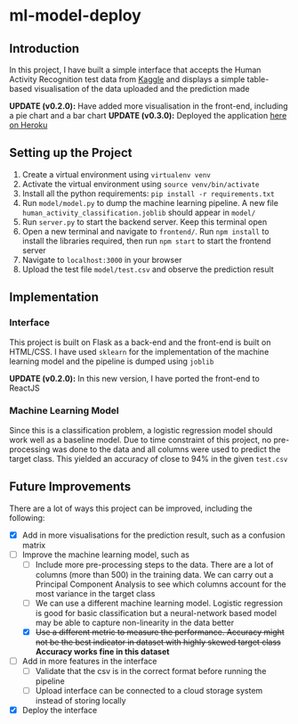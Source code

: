 # ml-model-deploy
## Introduction
In this project, I have built a simple interface that accepts the Human Activity Recognition test data from [Kaggle](https://www.kaggle.com/uciml/human-activity-recognition-with-smartphones) and displays a simple table-based visualisation of the data uploaded and the prediction made

**UPDATE (v0.2.0):** Have added more visualisation in the front-end, including a pie chart and a bar chart 
**UPDATE (v0.3.0):** Deployed the application [here on Heroku](https://ml-model-dep.herokuapp.com/)

## Setting up the Project
1. Create a virtual environment using `virtualenv venv`
2. Activate the virtual environment using `source venv/bin/activate`
3. Install all the python requirements: `pip install -r requirements.txt`
4. Run `model/model.py` to dump the machine learning pipeline. A new file `human_activity_classification.joblib` should appear in `model/`
5. Run `server.py` to start the backend server. Keep this terminal open
6. Open a new terminal and navigate to `frontend/`. Run `npm install` to install the libraries required, then run `npm start` to start the frontend server
7. Navigate to `localhost:3000` in your browser
8. Upload the test file `model/test.csv` and observe the prediction result

## Implementation
### Interface
This project is built on Flask as a back-end and the front-end is built on HTML/CSS. I have used `sklearn` for the implementation of the machine learning model and the pipeline is dumped using `joblib`

**UPDATE (v0.2.0):** In this new version, I have ported the front-end to ReactJS

### Machine Learning Model
Since this is a classification problem, a logistic regression model should work well as a baseline model. Due to time constraint of this project, no pre-processing was done to the data and all columns were used to predict the target class. This yielded an accuracy of close to 94% in the given `test.csv`

## Future Improvements
There are a lot of ways this project can be improved, including the following:
- [x] Add in more visualisations for the prediction result, such as a confusion matrix
- [ ] Improve the machine learning model, such as
    - [ ] Include more pre-processing steps to the data. There are a lot of columns (more than 500) in the training data. We can carry out a Principal Component Analysis to see which columns account for the most variance in the target class
    - [ ] We can use a different machine learning model. Logistic regression is good for basic classification but a neural-network based model may be able to capture non-linearity in the data better
    - [x] ~~Use a different metric to measure the performance. Accuracy might not be the best indicator in dataset with highly skewed target class~~ **Accuracy works fine in this dataset**
- [ ] Add in more features in the interface
    - [ ] Validate that the csv is in the correct format before running the pipeline
    - [ ] Upload interface can be connected to a cloud storage system instead of storing locally
- [x] Deploy the interface 
